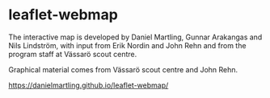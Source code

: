# leaflet-webmap

The interactive map is developed by Daniel Martling, Gunnar Arakangas and Nils Lindström, with input from Erik Nordin and John Rehn and from the program staff at Vässarö scout centre.

Graphical material comes from Vässarö scout centre and John Rehn.



https://danielmartling.github.io/leaflet-webmap/
